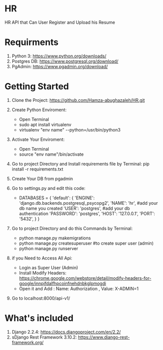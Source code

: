 # HR
HR API that Can User Register and Upload his Resume

# Requirments
1. Python 3: https://www.python.org/downloads/
2. Postgres DB: https://www.postgresql.org/download/
3. PgAdmin: https://www.pgadmin.org/download/

# Getting Started
1. Clone the Project: https://github.com/Hamza-abughazaleh/HR.git
2. Create Python Enviroment:
   - Open Terminal
   - sudo apt install virtualenv
   - virtualenv "env name" --python=/usr/bin/python3
3. Activate Your Enviroment:
   - Open Terminal
   - source "env name"/bin/activate
4. Go to project Directory and Install requirements file by Terminal: pip install -r requirements.txt
5. Create Your DB from pgadmin
6. Go to settings.py and edit this code:
   - DATABASES = {
    	'default': {
       		'ENGINE': 'django.db.backends.postgresql_psycopg2',
       		'NAME': 'hr', #add your db name you created
       		'USER': 'postgres', #add your db authentication
       		'PASSWORD': 'postgres',
       		'HOST': '127.0.0.1',
       		'PORT': '5432',
    		}
   	}
7. Go to project Directory and do this Commands by Terminal: 
   - python manage.py makemigrations
   - python manage.py createsuperuser #to create super user (admin)
   - python manage.py runserver

8. if you Need to Access All Api:
   - Login as Super User (Admin)
   - Install Modify Headers: https://chrome.google.com/webstore/detail/modify-headers-for-google/innpjfdalfhpcoinfnehdnbkglpmogdi
   - Open it and Add : Name: Authorization , Value: X-ADMIN=1

9. Go to localhost:8000/api-v1/

# What's included
1. Django 2.2.4: https://docs.djangoproject.com/en/2.2/
2. sDjango Rest Framework 3.10.2: https://www.django-rest-framework.org/

